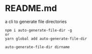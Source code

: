 # README.md
a cli to generate file directories

```
npm i auto-generate-file-dir -g
or
yarn global add auto-generate-file-dir

auto-generate-file-dir dirname
```